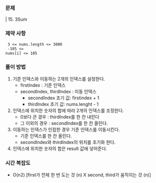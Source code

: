 ### 문제
| 15. 3Sum

### 제약 사항
<code> 3 <= nums.length <= 3000 </code><br>
<code> -105 <= nums[i] <= 105 </code>

### 풀이 방법
1. 기준 인덱스와 이동하는 2개의 인덱스를 설정한다.
   - firstIndex : 기준 인덱스
   - secondIndex, thirdIndex : 이동 인덱스 
     - secondIndex 초기 값: firstindex + 1
     - thirdIndex 초기 값: nums.lenght - 1
2. 인덱스에 위치한 숫자의 합에 따라 2개의 인덱스를 조정한다.
   - 0보다 큰 경우 : thirdIndex를 한 칸 내린다
   - 그 이외의 경우 : secondIndex를 한 칸 올린다.
3. 이동하는 인덱스가 인접한 경우 기준 인덱스를 이동시킨다.
   - 기준 인덱스를 한 칸 올린다.
   - secondIndex와 thirdIndex의 위치를 초기화 한다.
4. 인덱스에 위치한 숫자의 합은 result 값에 넣어준다.

### 시간 복잡도
- O(n2) [first가 전체 한 번 도는 것 (n) X second, third가 움직이는 것 (n)]